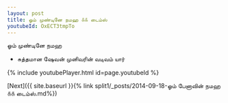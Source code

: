 ```yaml
---
layout: post
title: ஓம் முண்டினே நமஹ ௧௧ டைம்ஸ்
youtubeId: OxECT3tmpTo
---
```

 
 
 ஓம் முண்டினே நமஹ  
 
 -  சுத்தமான ஷேவன் முனிவரின் வடிவம் யார் 
 
  
 
  
 
 
 
 
 
 


{% include youtubePlayer.html id=page.youtubeId %}
 
[Next]({{ site.baseurl }}{% link  split1/_posts/2014-09-18-ஓம் பேனாவின் நமஹ ௧௧ டைம்ஸ்.md%})
 
